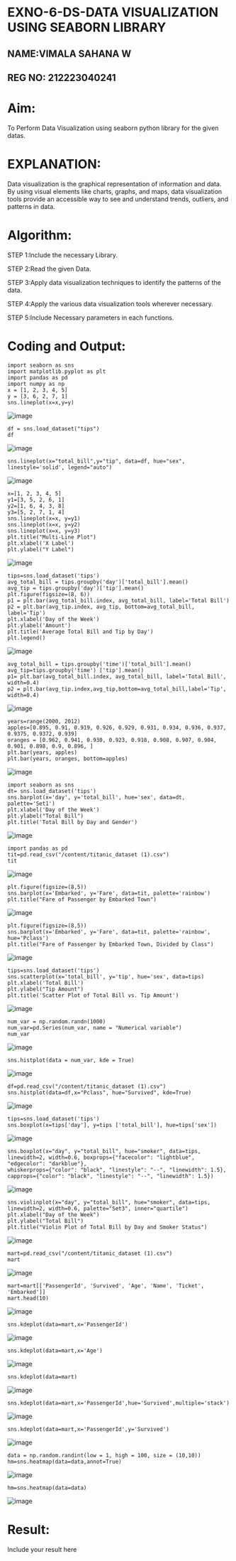 # EXNO-6-DS-DATA VISUALIZATION USING SEABORN LIBRARY
## NAME:VIMALA SAHANA W
## REG NO: 212223040241
# Aim:
  To Perform Data Visualization using seaborn python library for the given datas.

# EXPLANATION:
Data visualization is the graphical representation of information and data. By using visual elements like charts, graphs, and maps, data visualization tools provide an accessible way to see and understand trends, outliers, and patterns in data.

# Algorithm:
STEP 1:Include the necessary Library.

STEP 2:Read the given Data.

STEP 3:Apply data visualization techniques to identify the patterns of the data.

STEP 4:Apply the various data visualization tools wherever necessary.

STEP 5:Include Necessary parameters in each functions.

# Coding and Output:
```
import seaborn as sns
import matplotlib.pyplot as plt
import pandas as pd
import numpy as np
x = [1, 2, 3, 4, 5]
y = [3, 6, 2, 7, 1]
sns.lineplot(x=x,y=y)
```
![image](https://github.com/user-attachments/assets/2465d3c8-081f-4236-ba59-63d4ac738d77)
```
df = sns.load_dataset("tips")
df
```
![image](https://github.com/user-attachments/assets/a605f7c8-e060-4e61-a42c-eea2e20eb0f9)
```
sns.lineplot(x="total_bill",y="tip", data=df, hue="sex", linestyle='solid', legend="auto")
```
![image](https://github.com/user-attachments/assets/50798c5e-d0e5-4a4e-a5ab-3afcbd3b2426)
```
x=[1, 2, 3, 4, 5]
y1=[3, 5, 2, 6, 1]
y2=[1, 6, 4, 3, 8]
y3=[5, 2, 7, 1, 4]
sns.lineplot(x=x, y=y1)
sns.lineplot(x=x, y=y2)
sns.lineplot(x=x, y=y3)
plt.title("Multi-Line Plot")
plt.xlabel('X Label')
plt.ylabel("Y Label")
```
![image](https://github.com/user-attachments/assets/0a2bd0f9-bd6b-4b88-8c05-33e8fba38d6d)
```
tips=sns.load_dataset('tips')
avg_total_bill = tips.groupby('day')['total_bill'].mean()
avg_tip = tips.groupby('day')['tip'].mean()
plt.figure(figsize=(8, 6))
p1 = plt.bar(avg_total_bill.index, avg_total_bill, label='Total Bill')
p2 = plt.bar(avg_tip.index, avg_tip, bottom=avg_total_bill, label='Tip')
plt.xlabel('Day of the Week')
plt.ylabel('Amount')
plt.title('Average Total Bill and Tip by Day')
plt.legend()
```
![image](https://github.com/user-attachments/assets/0a2cec63-8ea3-4b93-89f5-141ea369ac0e)
```
avg_total_bill = tips.groupby('time')['total_bill'].mean()
avg_tip=tips.groupby('time') ['tip'].mean()
p1= plt.bar(avg_total_bill.index, avg_total_bill, label='Total Bill', width=0.4)
p2 = plt.bar(avg_tip.index,avg_tip,bottom=avg_total_bill,label='Tip', width=0.4)
```
![image](https://github.com/user-attachments/assets/92d714bd-7d84-44ea-bd2b-cf910e4ea490)
```
years=range(2000, 2012)
apples=[0.895, 0.91, 0.919, 0.926, 0.929, 0.931, 0.934, 0.936, 0.937, 0.9375, 0.9372, 0.939]
oranges = [0.962, 0.941, 0.930, 0.923, 0.918, 0.908, 0.907, 0.904, 0.901, 0.898, 0.9, 0.896, ]
plt.bar(years, apples)
plt.bar(years, oranges, bottom=apples)
```
![image](https://github.com/user-attachments/assets/e326d6ca-a820-408d-926f-7f1daa511f15)
```
import seaborn as sns
dt= sns.load_dataset('tips')
sns.barplot(x='day', y='total_bill', hue='sex', data=dt, palette='Set1')
plt.xlabel('Day of the Week')
plt.ylabel("Total Bill")
plt.title('Total Bill by Day and Gender')
```
![image](https://github.com/user-attachments/assets/2156e803-3429-44b8-92aa-cc12336726e1)
```
import pandas as pd
tit=pd.read_csv("/content/titanic_dataset (1).csv")
tit
```
![image](https://github.com/user-attachments/assets/fe03d052-d228-4d80-8a91-8fd96a736fab)
```
plt.figure(figsize=(8,5))
sns.barplot(x='Embarked', y='Fare', data=tit, palette='rainbow')
plt.title("Fare of Passenger by Embarked Town")
```
![image](https://github.com/user-attachments/assets/3146c045-4c3c-435e-865f-e375666afaae)
```
plt.figure(figsize=(8,5))
sns.barplot(x='Embarked', y='Fare', data=tit, palette='rainbow', hue='Pclass')
plt.title("Fare of Passenger by Embarked Town, Divided by Class")
```
![image](https://github.com/user-attachments/assets/858256b4-3a6a-43f4-9566-2fec8117bff7)
```
tips=sns.load_dataset('tips')
sns.scatterplot(x='total_bill', y='tip', hue='sex', data=tips)
plt.xlabel('Total Bill')
plt.ylabel("Tip Amount")
plt.title('Scatter Plot of Total Bill vs. Tip Amount')
```
![image](https://github.com/user-attachments/assets/2b174ace-acd4-43ff-8388-33f3cd90baa1)
```
num_var = np.random.randn(1000)
num_var=pd.Series(num_var, name = "Numerical variable")
num_var
```
![image](https://github.com/user-attachments/assets/ace58244-91cb-4f17-9092-b311fe2b0397)
```
sns.histplot(data = num_var, kde = True)
```
![image](https://github.com/user-attachments/assets/2268b397-1f81-43ab-9954-ab80906d8751)
```
df=pd.read_csv("/content/titanic_dataset (1).csv")
sns.histplot(data=df,x="Pclass", hue="Survived", kde=True)
```
![image](https://github.com/user-attachments/assets/e69ee98a-ef28-4e93-88e5-2a43078e619f)
```
tips=sns.load_dataset('tips')
sns.boxplot(x=tips['day'], y=tips ['total_bill'], hue=tips['sex'])
```
![image](https://github.com/user-attachments/assets/69a068e0-4c09-4a88-91de-152eb0b939cc)
```
sns.boxplot(x="day", y="total_bill", hue="smoker", data=tips, linewidth=2, width=0.6, boxprops={"facecolor": "lightblue", "edgecolor": "darkblue"},
whiskerprops={"color": "black", "linestyle": "--", "linewidth": 1.5}, capprops={"color": "black", "linestyle": "--", "linewidth": 1.5})
```
![image](https://github.com/user-attachments/assets/23ea16ee-ffcd-4919-ae9d-ecd49bfcd98c)
```
sns.violinplot(x="day", y="total_bill", hue="smoker", data=tips, linewidth=2, width=0.6, palette="Set3", inner="quartile")
plt.xlabel("Day of the Week")
plt.ylabel("Total Bill")
plt.title("Violin Plot of Total Bill by Day and Smoker Status")
```
![image](https://github.com/user-attachments/assets/ef72d568-3db0-4c2b-9b69-a2d53227fea1)
```
mart=pd.read_csv("/content/titanic_dataset (1).csv")
mart
```
![image](https://github.com/user-attachments/assets/37200c25-cc8f-445f-90bd-d6bfc7a578ec)
```
mart=mart[['PassengerId', 'Survived', 'Age', 'Name', 'Ticket', 'Embarked']]
mart.head(10)
```
![image](https://github.com/user-attachments/assets/4a08c881-30d9-48d8-ada3-da050a54d4a3)
```
sns.kdeplot(data=mart,x='PassengerId')
```
![image](https://github.com/user-attachments/assets/dae79246-7662-4429-bc1d-da6358c83e9c)
```
sns.kdeplot(data=mart,x='Age')
```
![image](https://github.com/user-attachments/assets/7e46335a-7947-445b-afeb-aa786be699b9)
```
sns.kdeplot(data=mart)
```
![image](https://github.com/user-attachments/assets/4c412e2c-eb9e-4f1c-b28c-00227eb1cab4)
```
sns.kdeplot(data=mart,x='PassengerId',hue='Survived',multiple='stack')
```
![image](https://github.com/user-attachments/assets/1fd780bd-9c22-4bb9-8eb0-d6a2e8523d25)
```
sns.kdeplot(data=mart,x='PassengerId',y='Survived')
```
![image](https://github.com/user-attachments/assets/bf327193-9014-4259-9a2f-4482073044cf)
```
data = np.random.randint(low = 1, high = 100, size = (10,10))
hm=sns.heatmap(data=data,annot=True)
```
![image](https://github.com/user-attachments/assets/5fed2f96-c722-4d17-8436-9592e3bede50)
```
hm=sns.heatmap(data=data)
```
![image](https://github.com/user-attachments/assets/066c2cbc-3df2-4f98-93ff-96f2ba55dd17)





























# Result:
 Include your result here
